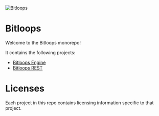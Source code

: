 ![Bitloops](https://bitloops.com/assets/img/bitloops-logo_320x80.png)

# Bitloops

Welcome to the Bitloops monorepo! 

It contains the following projects: 

- [Bitloops Engine](https://github.com/bitloops/bitloops/tree/main/bitloops-engine)
- [Bitloops REST](https://github.com/bitloops/bitloops/tree/main/bitloops-rest)

# Licenses

Each project in this repo contains licensing information specific to that project. 
